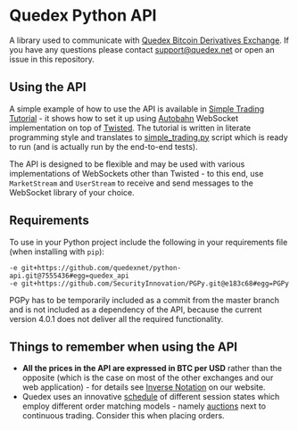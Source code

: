 # Quedex Python API

A library used to communicate with [Quedex Bitcoin Derivatives Exchange](https://quedex.net). If you 
have any questions please contact support@quedex.net or open an issue in this repository.

## Using the API

A simple example of how to use the API is available in 
[Simple Trading Tutorial](docs/tutorials/simple_trading.py.md) - it shows how to set it up using
[Autobahn](http://crossbar.io/autobahn/) WebSocket implementation on top of 
[Twisted](https://www.twistedmatrix.com/). The tutorial is written in literate programming style and
translates to [simple_trading.py](examples/simple_trading.py) script which is ready to run (and is
actually run by the end-to-end tests).

The API is designed to be flexible and may be used with various implementations of WebSockets other
than Twisted - to this end, use `MarketStream` and `UserStream` to receive and send messages to the
WebSocket library of your choice.

## Requirements

To use in your Python project include the following in your requirements file (when installing with 
`pip`):

```
-e git+https://github.com/quedexnet/python-api.git@7555436#egg=quedex_api
-e git+https://github.com/SecurityInnovation/PGPy.git@e183c68#egg=PGPy
```
PGPy has to be temporarily included as a commit from the master branch and is not included as a 
dependency of the API, because the current version 4.0.1 does not deliver all the required
functionality.

## Things to remember when using the API

* **All the prices in the API are expressed in BTC per USD** rather than the opposite (which is the 
  case on most of the other exchanges and our web application) - for details see 
  [Inverse Notation](https://quedex.net/doc/inverse_notation) on our website.
* Quedex uses an innovative [schedule](https://quedex.net/faq#session_schedule) of different 
  session states which employ different order matching models - namely
  [auctions](https://quedex.net/faq#what_is_auction) next to continuous trading. Consider this when
  placing orders.

